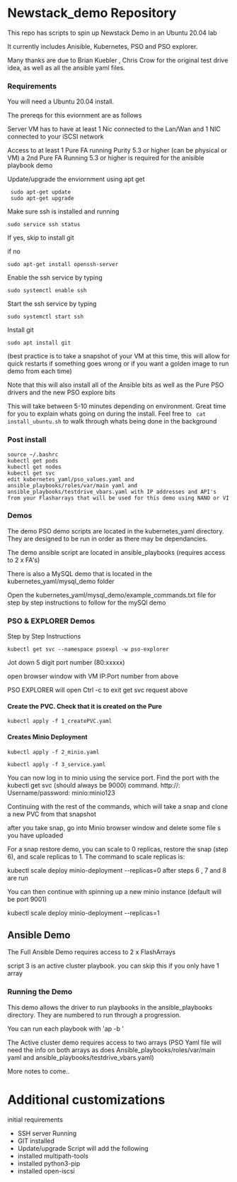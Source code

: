 # Newstack_demo Repository

This repo has scripts to spin up Newstack Demo in an Ubuntu 20.04 lab

It currently includes Anisible, Kubernetes, PSO and PSO explorer.

Many thanks are due to Brian Kuebler , Chris Crow for the original test drive idea, as well as all the ansible yaml files.

### Requirements
You will need a Ubuntu 20.04 install.  

The prereqs for this eviornment are as follows

Server VM has to have at least 1 Nic connected to the Lan/Wan and 1 NIC connected to your iSCSI network

Access to at least 1 Pure FA running Purity 5.3 or higher (can be physical or VM) a 2nd Pure FA Running 5.3 or higher is required for the anisible playbook demo

Update/upgrade the enviornment using apt get
```
 sudo apt-get update
 sudo apt-get upgrade
 ```
Make sure ssh is installed and running

```
sudo service ssh status
```

If yes, skip to install git

if no

```
sudo apt-get install openssh-server
```

Enable the ssh service by typing 

```
sudo systemctl enable ssh
```

Start the ssh service by typing
```
sudo systemctl start ssh
```

Install git

```
sudo apt install git
```
(best practice is to take a snapshot of your VM at this time, this will allow for quick restarts if something goes wrong or if you want a golden image to run demo from each time)


Note that this will also install all of the Ansible bits as well as the Pure PSO drivers and the new PSO explore bits

This will take between 5-10 minutes depending on environment. Great time for you to explain whats going on during the install. Feel free to ``` cat install_ubuntu.sh```  to walk through whats being done in the background

### Post install
 ```
 source ~/.bashrc
 kubectl get pods
 kubectl get nodes
 kubectl get svc
 edit kubernetes_yaml/pso_values.yaml and ansible_playbooks/roles/var/main yaml and ansible_playbooks/testdrive_vbars.yaml with IP addresses and API's from your Flasharrays that will be used for this demo using NANO or VI

```
### Demos

The demo PSO demo scripts are located in the kubernetes_yaml directory. They are designed to be run in order as there may be dependancies.

The demo ansible script are located in ansible_playbooks (requires access to 2 x FA's)

There is also a MySQL demo that is located in the kubernetes_yaml/mysql_demo folder

Open the kubernetes_yaml/mysql_demo/example_commands.txt file for step by step instructions to follow for the mySQl demo

### PSO & EXPLORER Demos
Step by Step Instructions 
```
kubectl get svc --namespace psoexpl -w pso-explorer
```

Jot down 5 digit port number (80:xxxxx)

open browser window with VM IP:Port number from above

PSO EXPLORER  will open
Ctrl -c to exit get svc request above

#### Create the PVC. Check that it is created on the Pure
```
kubectl apply -f 1_createPVC.yaml
```

#### Creates Minio Deployment
```
kubectl apply -f 2_minio.yaml

kubectl apply -f 3_service.yaml
```

You can now log in to minio using the service port. Find the port with the kubectl get svc (should always be 9000) command. http://<linuxIP>:<port> Username/password: minio:minio123

Continuing with the rest of the commands, which will take a snap and clone a new PVC from that snapshot

after you take snap, go into Minio browser window and delete some file s you have uploaded

For a snap restore demo, you can scale to 0 replicas, restore the snap (step 6), and scale replicas to 1. The command to scale replicas is:

kubectl scale deploy minio-deployment --replicas=0
after steps 6 , 7 and 8 are run

You can then continue with spinning up a new minio instance (default will be port 9001)

kubectl scale deploy minio-deployment --replicas=1


## Ansible Demo

The Full Ansible Demo requires access to 2 x FlashArrays

script 3 is an active cluster playbook. you can skip this if you only have 1 array

### Running the Demo

This demo allows the driver to run playbooks in the ansible_playbooks directory. They are numbered to run through a progression.

You can run each playbook with 'ap -b <yaml file>'

The Active cluster demo requires access to two arrays (PSO Yaml file will need the info on both arrays as does Ansible_playbooks/roles/var/main yaml and ansible_playbooks/testdrive_vbars.yaml)  

More notes to come..


# Additional customizations
initial requirements

- SSH server Running
- GIT installed
- Update/upgrade
Script will add the following
- installed multipath-tools
- installed python3-pip
- installed open-iscsi
